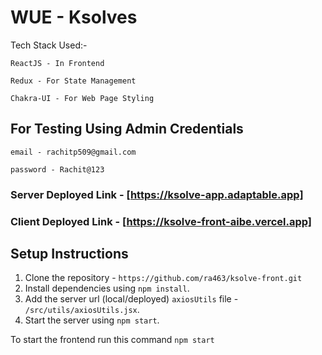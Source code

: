 # WUE - Ksolves

Tech Stack Used:-

```
ReactJS - In Frontend

Redux - For State Management

Chakra-UI - For Web Page Styling
```

## For Testing Using Admin Credentials 
```
email - rachitp509@gmail.com

password - Rachit@123
```

### Server Deployed Link - [https://ksolve-app.adaptable.app]

### Client Deployed Link - [https://ksolve-front-aibe.vercel.app]

## Setup Instructions

1. Clone the repository - `https://github.com/ra463/ksolve-front.git`
2. Install dependencies using `npm install`.
3. Add the server url (local/deployed) `axiosUtils` file - `/src/utils/axiosUtils.jsx`.
4. Start the server using `npm start`.

To start the frontend run this command `npm start`
